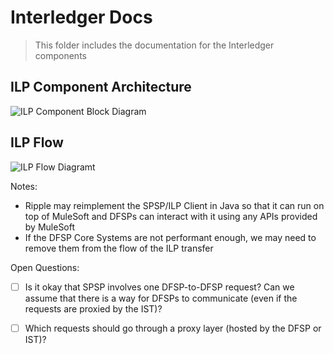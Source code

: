 # Interledger Docs
> This folder includes the documentation for the Interledger components

## ILP Component Architecture

![ILP Component Block Diagram](./block-diagram.png)

## ILP Flow

![ILP Flow Diagramt](./flow-diagram.png)

Notes:
* Ripple may reimplement the SPSP/ILP Client in Java so that it can run on top of MuleSoft and DFSPs can interact with it using any APIs provided by MuleSoft
* If the DFSP Core Systems are not performant enough, we may need to remove them from the flow of the ILP transfer

Open Questions:

- [ ] Is it okay that SPSP involves one DFSP-to-DFSP request? Can we assume that there is a way for DFSPs to communicate (even if the requests are proxied by the IST)?
- [ ] Which requests should go through a proxy layer (hosted by the DFSP or IST)?

